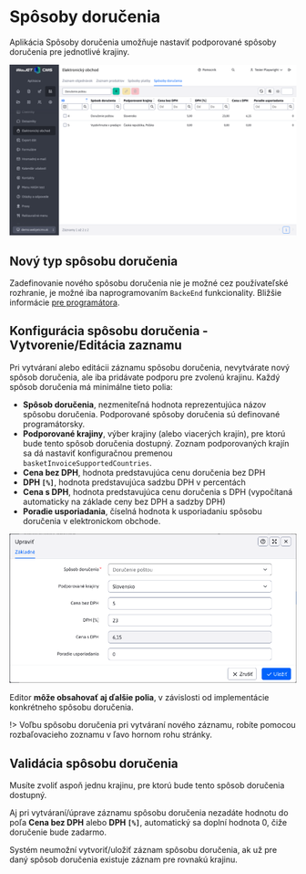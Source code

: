 # Spôsoby doručenia

Aplikácia Spôsoby doručenia umožňuje nastaviť podporované spôsoby doručenia pre jednotlivé krajiny.

![](datatable.png)

## Nový typ spôsobu doručenia

Zadefinovanie nového spôsobu doručenia nie je možné cez používateľské rozhranie, je možné iba naprogramovaním ```BackeEnd``` funkcionality. Bližšie informácie [pre programátora](../../../../custom-apps/apps/eshop/delivery-methods/README.md).

## Konfigurácia spôsobu doručenia - Vytvorenie/Editácia zaznamu

Pri vytváraní alebo editácii záznamu spôsobu doručenia, nevytvárate nový spôsob doručenia, ale iba pridávate podporu pre zvolenú krajinu. Každý spôsob doručenia má minimálne tieto polia:

- **Spôsob doručenia**, nezmeniteľná hodnota reprezentujúca názov spôsobu doručenia. Podporované spôsoby doručenia sú definované programátorsky.
- **Podporované krajiny**, výber krajiny (alebo viacerých krajín), pre ktorú bude tento spôsob doručenia dostupný. Zoznam podporovaných krajín sa dá nastaviť konfiguračnou premenou `basketInvoiceSupportedCountries`.
- **Cena bez DPH**, hodnota predstavujúca cenu doručenia bez DPH
- **DPH `[%]`**, hodnota predstavujúca sadzbu DPH v percentách
- **Cena s DPH**, hodnota predstavujúca cenu doručenia s DPH (vypočítaná automaticky na základe ceny bez DPH a sadzby DPH)
- **Poradie usporiadania**, číselná hodnota k usporiadaniu spôsobu doručenia v elektronickom obchode.

![](editor.png)

Editor **môže obsahovať aj ďalšie polia**, v závislosti od implementácie konkrétneho spôsobu doručenia.

!> Voľbu spôsobu doručenia pri vytváraní nového záznamu, robíte pomocou rozbaľovacieho zoznamu v ľavo hornom rohu stránky.

## Validácia spôsobu doručenia

Musíte zvoliť aspoň jednu krajinu, pre ktorú bude tento spôsob doručenia dostupný.

Aj pri vytváraní/úprave záznamu spôsobu doručenia nezadáte hodnotu do poľa **Cena bez DPH** alebo **DPH `[%]`**, automatický sa doplní hodnota 0, čiže doručenie bude zadarmo.

Systém neumožní vytvoriť/uložiť záznam spôsobu doručenia, ak už pre daný spôsob doručenia existuje záznam pre rovnakú krajinu.